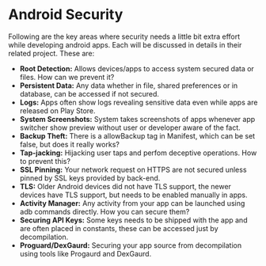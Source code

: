 # Android Security
Following are the key areas where security needs a little bit extra effort while developing android apps. Each will be discussed in details in their related project. These are:

- **Root Detection:** Allows devices/apps to access system secured data or files. How can we prevent it?
- **Persistent Data:** Any data whether in file, shared preferences or in database, can be accessed if not secured.
- **Logs:** Apps often show logs revealing sensitive data even while apps are released on Play Store.
- **System Screenshots:** System takes screenshots of apps whenever app switcher show preview without user or developer aware of the fact.
- **Backup Theft:** There is a allowBackup tag in Manifest, which can be set false, but does it really works?
- **Tap-jacking:** Hijacking user taps and perfom deceptive operations. How to prevent this?
- **SSL Pinning:** Your network request on HTTPS are not secured unless pinned by SSL keys provided by back-end.
- **TLS:** Older Android devices did not have TLS support, the newer devices have TLS support, but needs to be enabled manually in apps.
- **Activity Manager:** Any activity from your app can be launched using adb commands directly. How you can secure them?
- **Securing API Keys:** Some keys needs to be shipped with the app and are often placed in constants, these can be accessed just by decompilation.
- **Proguard/DexGaurd:** Securing your app source from decompilation using tools like Progaurd and DexGaurd.
